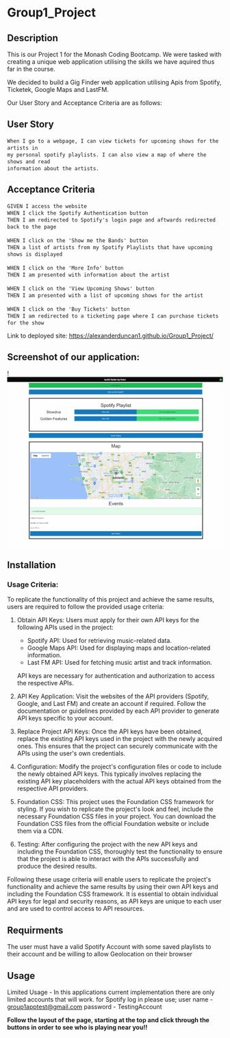 # Group1_Project

## Description

This is our Project 1 for the Monash Coding Bootcamp. We were tasked with creating
a unique web application utilising the skills we have aquired thus far in the course.

We decided to build a Gig Finder web application utilising Apis from Spotify,
Ticketek, Google Maps and LastFM.

Our User Story and Acceptance Criteria are as follows:

## User Story

```
When I go to a webpage, I can view tickets for upcoming shows for the artists in
my personal spotify playlists. I can also view a map of where the shows and read
information about the artists.
```

## Acceptance Criteria

```
GIVEN I access the website
WHEN I click the Spotify Authentication button
THEN I am redirected to Spotify's login page and aftwards redirected back to the page

WHEN I click on the 'Show me the Bands' button
THEN a list of artists from my Spotify Playlists that have upcoming shows is displayed

WHEN I click on the 'More Info' button
THEN I am presented with information about the artist

WHEN I click on the 'View Upcoming Shows' button
THEN I am presented with a list of upcoming shows for the artist

WHEN I click on the 'Buy Tickets' button
THEN I am redirected to a ticketing page where I can purchase tickets for the show
```

Link to deployed site: https://alexanderduncan1.github.io/Group1_Project/

## Screenshot of our application:

!![Gig finder](./assets/screenshot.png)

## Installation

### Usage Criteria:

To replicate the functionality of this project and achieve the same results, users are required to follow the provided usage criteria:

1. Obtain API Keys: Users must apply for their own API keys for the following APIs used in the project:

   - Spotify API: Used for retrieving music-related data.
   - Google Maps API: Used for displaying maps and location-related information.
   - Last FM API: Used for fetching music artist and track information.

   API keys are necessary for authentication and authorization to access the respective APIs.

2. API Key Application: Visit the websites of the API providers (Spotify, Google, and Last FM) and create an account if required. Follow the documentation or guidelines provided by each API provider to generate API keys specific to your account.

3. Replace Project API Keys: Once the API keys have been obtained, replace the existing API keys used in the project with the newly acquired ones. This ensures that the project can securely communicate with the APIs using the user's own credentials.

4. Configuration: Modify the project's configuration files or code to include the newly obtained API keys. This typically involves replacing the existing API key placeholders with the actual API keys obtained from the respective API providers.

5. Foundation CSS: This project uses the Foundation CSS framework for styling. If you wish to replicate the project's look and feel, include the necessary Foundation CSS files in your project. You can download the Foundation CSS files from the official Foundation website or include them via a CDN.

6. Testing: After configuring the project with the new API keys and including the Foundation CSS, thoroughly test the functionality to ensure that the project is able to interact with the APIs successfully and produce the desired results.

Following these usage criteria will enable users to replicate the project's functionality and achieve the same results by using their own API keys and including the Foundation CSS framework. It is essential to obtain individual API keys for legal and security reasons, as API keys are unique to each user and are used to control access to API resources.

## Requirments

The user must have a valid Spotify Account with some saved playlists to their account
and be willing to allow Geolocation on their browser

## Usage

Limited Usage - In this applications current implementation there are only limited accounts that will work.
for Spotify log in please use;
user name - group1apptest@gmail.com
password - TestingAccount

**Follow the layout of the page, starting at the top and click through the buttons in order**
**to see who is playing near you!!**
